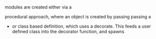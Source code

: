 modules are created either via a

procedural approach, where an object is created by passing passing a 
* or class based definition, which uses a decorate. This feeds a user defined class into the decorator function, and spawns 



